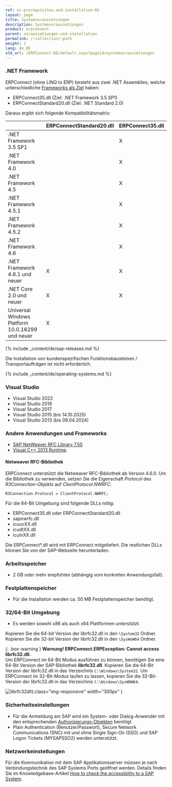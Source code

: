 ```yaml
---
ref: ec-prerequisites-and-installation-01
layout: page
title: Systemvoraussetzungen
description: Systemvoraussetzungen
product: erpconnect
parent: voraussetzungen-und-installation
permalink: /:collection/:path
weight: 1
lang: de_DE
old_url: /ERPConnect-DE/default.aspx?pageid=systemvoraussetzungen
---
```


### .NET Framework

ERPConnect (ohne LINQ to ERP) besteht aus zwei .NET Assemblies, welche unterschiedliche [Frameworks als Ziel](https://docs.microsoft.com/de-DE/dotnet/standard/frameworks) haben:
-	ERPConnect35.dll (Ziel: .NET Framework 3.5 SP1)
-	ERPConnectStandard20.dll (Ziel: .NET Standard 2.0)

Daraus ergibt sich folgende Kompatibilitätsmatrix:

| |	ERPConnectStandard20.dll	| ERPConnect35.dll|
|:------|:------|:------ |
|.NET Framework 3.5 SP1	| |	X|
|.NET Framework 4.0     | |	X |
|.NET Framework 4.5	    | |	X |
|.NET Framework 4.5.1	  | |	X |
|.NET Framework 4.5.2 	 |	| X |
|.NET Framework 4.6	    | |	X |
|.NET Framework 4.6.1 und neuer | X |	X |
|.NET Core 2.0 und neuer | X | X |
|Universal Windows Platform 10.0.16299 und neuer | X | |	 	 

{% include _content/de/sap-releases.md %}

Die Installation von kundenspezifischen Funktionsbausteinen / Transportaufträgen ist nicht erforderlich. 

{% include _content/de/operating-systems.md %}

### Visual Studio

- Visual Studio 2022
- Visual Studio 2019
- Visual Studio 2017
- Visual Studio 2015 (bis 14.10.2025)
- Visual Studio 2013 (bis 09.04.2024)

### Andere Anwendungen und Frameworks

- [SAP NetWeaver RFC Library 7.50](https://launchpad.support.sap.com/#/notes/2573790) 
- [Visual C++ 2013 Runtime](https://www.microsoft.com/de-DE/download/details.aspx?id=40784).

#### Netweaver RFC-Bibliothek

ERPConnect unterstützt die Netweaver RFC-Bibliothek ab Version 4.6.0.
Um die Bibliothek zu verwenden, setzen Sie die Eigenschaft *Protocol* des *R3Connection-Objekts* auf *ClientProtocol.NWRFC*. 

```
R3Connection.Protocol = ClientProtocol.NWRFC;
```

Für die 64-Bit Umgebung sind folgende DLLs nötig:
- ERPConnect35.dll oder ERPConnectStandard20.dll
- sapnwrfc.dll
- icuucXX.dll
- icudtXX.dll
- icuinXX.dll 

Die ERPConnect*.dll wird mit ERPConnect mitgeliefert. 
Die restlichen DLLs können Sie von der SAP-Webseite herunterladen.

### Arbeitsspeicher
 	
- 2 GB oder mehr empfohlen (abhängig vom konkreten Anwendungsfall).

### Festplattenspeicher
 	
- Für die Installation werden ca. 50 MB Festplattenspeicher benötigt.

### 32/64-Bit Umgebung
 	
- Es werden sowohl x86 als auch x64 Plattformen unterstützt.

Kopieren Sie die 64-bit Version der librfc32.dll in den `\System32` Ordner.<br>
Kopieren Sie die 32-bit Version der librfc32.dll in den `\SysWoW64` Ordner.

{: .box-warning }
**Warnung! ERPConnect.ERPException: Cannot access librfc32.dll.** <br>
Um ERPConnect im 64-Bit Modus ausführen zu können, benötigen Sie eine 64-Bit Version der SAP-Bibliothek **librfc32.dll**. 
Kopieren Sie die 64-Bit Version der librfc32.dll in das Verzeichnis `C:\Windows\System32`. 
Um ERPConnect im 32-Bit-Modus laufen zu lassen, kopieren Sie die 32-Bit-Version der librfc32.dll in das Verzeichnis `C:\Windows\SysWOW64`. 

![librfc32dll](/img/content/librfc32dll.png){:class="img-responsive" width="300px" }

### Sicherheitseinstellungen
 	
- Für die Anmeldung am SAP wird ein System- oder Dialog-Anwender mit den entsprechenden [Authorisierungs-Objekten](https://kb.theobald-software.com/sap/authority-objects-sap-user-rights) benötigt.
- Plain Authentication (Benutzer/Passwort), Secure Network Communications (SNC) mit und ohne Single Sign-On (SSO) und SAP Logon Tickets (MYSAPSSO2) werden unterstützt.

### Netzwerkeinstellungen

Für die Kommunikation mit dem SAP Applikationsserver müssen je nach Verbindungstechnik des SAP Systems Ports geöffnet werden.
Details finden Sie im Knowledgebase-Artikel [How to check the accessibility to a SAP System](https://kb.theobald-software.com/sap/how-to-check-the-accessibility-to-a-sap-system).